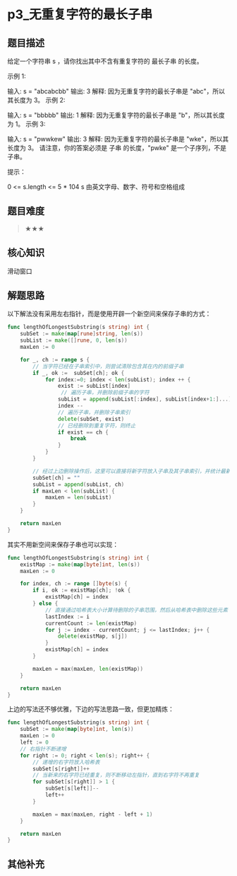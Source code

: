 # p3_无重复字符的最长子串
## 题目描述
给定一个字符串 s ，请你找出其中不含有重复字符的 最长子串 的长度。

示例 1:

输入: s = "abcabcbb"
输出: 3 
解释: 因为无重复字符的最长子串是 "abc"，所以其长度为 3。
示例 2:

输入: s = "bbbbb"
输出: 1
解释: 因为无重复字符的最长子串是 "b"，所以其长度为 1。
示例 3:

输入: s = "pwwkew"
输出: 3
解释: 因为无重复字符的最长子串是 "wke"，所以其长度为 3。
     请注意，你的答案必须是 子串 的长度，"pwke" 是一个子序列，不是子串。

提示：

0 <= s.length <= 5 * 104
s 由英文字母、数字、符号和空格组成


## 题目难度
> ★★★

## 核心知识
滑动窗口
## 解题思路

以下解法没有采用左右指针，而是使用开辟一个新空间来保存子串的方式：
```go
func lengthOfLongestSubstring(s string) int {
    subSet := make(map[rune]string, len(s))
    subList := make([]rune, 0, len(s))
    maxLen := 0

    for _, ch := range s {
        // 当字符已经在子串索引中，则尝试清除包含其在内的前缀子串
        if _, ok :=  subSet[ch]; ok {        
            for index:=0; index < len(subList); index ++ {
                exist := subList[index]
                 // 遍历子串，并删除前缀子串的字符         
                subList = append(subList[:index], subList[index+1:]...)
                index --
                // 遍历子串，并删除子串索引 
                delete(subSet, exist)
                // 已经删除到重复字符，则终止
                if exist == ch {
                    break
                }
            }
        }

        // 经过上边删除操作后，这里可以直接将新字符放入子串及其子串索引，并统计最新长度
        subSet[ch] = ""
        subList = append(subList, ch)
        if maxLen < len(subList) {
            maxLen = len(subList)
        }
    }

    return maxLen
}

```

其实不用新空间来保存子串也可以实现：
```go
func lengthOfLongestSubstring(s string) int {
    existMap := make(map[byte]int, len(s))
    maxLen := 0

    for index, ch := range []byte(s) {
        if i, ok := existMap[ch]; !ok {
            existMap[ch] = index
        } else {
            // 直接通过哈希表大小计算待删除的子串范围，然后从哈希表中删除这些元素
            lastIndex := i 
            currentCount := len(existMap)
            for j := index - currentCount; j <= lastIndex; j++ {
                delete(existMap, s[j])
            }
            existMap[ch] = index
        }

        maxLen = max(maxLen, len(existMap))
    }

    return maxLen
}

```

上边的写法还不够优雅，下边的写法思路一致，但更加精炼：
```go
func lengthOfLongestSubstring(s string) int {
    subSet := make(map[byte]int, len(s))
    maxLen := 0
    left := 0
    // 右指针不断递增
    for right := 0; right < len(s); right++ {
        // 递增的右字符放入哈希表
        subSet[s[right]]++
        // 当新来的右字符已经重复，则不断移动左指针，直到右字符不再重复
        for subSet[s[right]] > 1 {
            subSet[s[left]]--
            left++
        }

        maxLen = max(maxLen, right - left + 1)
    }

    return maxLen
}


```




## 其他补充
